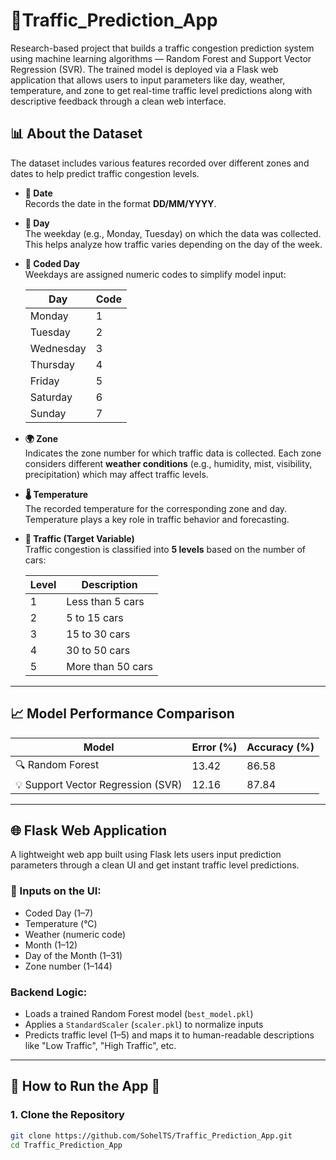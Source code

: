 # 🚦Traffic_Prediction_App
Research-based project that builds a traffic congestion prediction system using machine learning algorithms — Random Forest and Support Vector Regression (SVR). The trained model is deployed via a Flask web application that allows users to input parameters like day, weather, temperature, and zone to get real-time traffic level predictions along with descriptive feedback through a clean web interface.

## 📊 About the Dataset

The dataset includes various features recorded over different zones and dates to help predict traffic congestion levels.

- **📅 Date**  
  Records the date in the format **DD/MM/YYYY**.

- **📆 Day**  
  The weekday (e.g., Monday, Tuesday) on which the data was collected. This helps analyze how traffic varies depending on the day of the week.

- **🔢 Coded Day**  
  Weekdays are assigned numeric codes to simplify model input:

  | Day       | Code |
  |-----------|------|
  | Monday    | 1    |
  | Tuesday   | 2    |
  | Wednesday | 3    |
  | Thursday  | 4    |
  | Friday    | 5    |
  | Saturday  | 6    |
  | Sunday    | 7    |

- **🌍 Zone**  
  Indicates the zone number for which traffic data is collected. Each zone considers different **weather conditions** (e.g., humidity, mist, visibility, precipitation) which may affect traffic levels.

- **🌡️ Temperature**  
  The recorded temperature for the corresponding zone and day. Temperature plays a key role in traffic behavior and forecasting.

- **🚗 Traffic (Target Variable)**  
  Traffic congestion is classified into **5 levels** based on the number of cars:

  | Level | Description           |
  |-------|-----------------------|
  | 1     | Less than 5 cars      |
  | 2     | 5 to 15 cars          |
  | 3     | 15 to 30 cars         |
  | 4     | 30 to 50 cars         |
  | 5     | More than 50 cars     |

---

## 📈 Model Performance Comparison

| Model                      | Error (%) | Accuracy (%) |
|---------------------------|-----------|---------------|
| 🔍 Random Forest           | 13.42     | 86.58         |
| 💡 Support Vector Regression (SVR) | 12.16     | 87.84         |

---

## 🌐 Flask Web Application

A lightweight web app built using Flask lets users input prediction parameters through a clean UI and get instant traffic level predictions.

### 🔧 Inputs on the UI:
- Coded Day (1–7)
- Temperature (°C)
- Weather (numeric code)
- Month (1–12)
- Day of the Month (1–31)
- Zone number (1–144)

###  Backend Logic:
- Loads a trained Random Forest model (`best_model.pkl`)
- Applies a `StandardScaler` (`scaler.pkl`) to normalize inputs
- Predicts traffic level (1–5) and maps it to human-readable descriptions like "Low Traffic", "High Traffic", etc.

---

## 🚀 How to Run the App 🚀

### 1. Clone the Repository

```bash
git clone https://github.com/SohelTS/Traffic_Prediction_App.git
cd Traffic_Prediction_App
